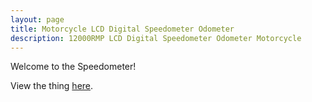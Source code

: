 ```yaml
---
layout: page
title: Motorcycle LCD Digital Speedometer Odometer
description: 12000RMP LCD Digital Speedometer Odometer Motorcycle
---
```


Welcome to the Speedometer!

View the thing [here](https://github.com/brickpool/Speedometer/wiki).